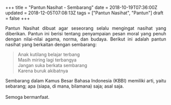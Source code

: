 +++
title = "Pantun Nasihat - Sembarang"
date = 2018-10-19T07:36:00Z
updated = 2018-12-05T07:08:13Z
tags = ["Pantun Nasihat", "Pantun"]
draft = false
+++

<div dir="ltr" style="text-align: left;" trbidi="on"><div style="text-align: justify;">Pantun Nasihat dibuat agar seseorang selalu mengingat nasihat yang diberikan. Pantun ini berisi tentang penyampaian pesan moral yang penuh dengan nilai-nilai agama, norma, dan budaya. Berikut ini adalah pantun nasihat yang berkaitan dengan sembarang:</div><blockquote class="tr_bq">Anak kutilang belajar terbang<br />Masih miring lagi terbangya<br />Jangan suka berkata sembarang<br />Karena buruk akibatnya</blockquote><div style="text-align: justify;">Sembarang dalam Kamus Besar Bahasa Indonesia (KBBI) memiliki arti, yaitu sebarang; apa (siapa, di mana, bilamana) saja; asal saja.</div><div style="text-align: justify;"><br /></div><div style="text-align: justify;">Semoga bermanfaat.</div></div>
